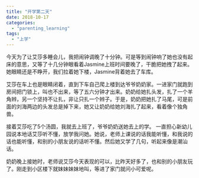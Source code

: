 ```yaml
---
title: "开学第二天"
date: 2018-10-17
categories: 
  - "parenting_learning"
tags: 
  - "上学"
---
```


今天为了让艾莎多睡会儿，我把闹钟调晚了十分钟。可是等到闹钟响了她也没有起床的意思，又等了十几分钟眼看着Jasmine上班时间要晚了，干脆把她拽了起来。她眼睛还是不睁开，我们拉着她下楼，Jasmine背着她去了车库。

艾莎在车上也是眼睛闭着，直到下车自己爬上楼到达爷爷奶奶家。一进家门就跑到房间把门锁上，叫也不出来，等了五六分钟才出来。奶奶给她扎头发，扎了一个羊角辫，另一个坚持不让扎，非让只扎一个辫子。于是，奶奶把她扎了马尾，可是前面的刘海两边的头发总是掉下来，她又让奶奶给她刘海扎了起来，看着像个独角兽。

接着艾莎吃了5个汤圆，我就去上班了，爷爷奶奶送她去上的学。 一直担心新幼儿园说本地话艾莎听不懂，放学我问她。她说，老师上课说的话我能听懂，和我说的话也能听懂，和别的小朋友说的话听不懂。然后她又学了几句，听起来像是潮汕话。

奶奶晚上接她时，老师说艾莎今天表现的可以，比昨天好多了，也和别的小朋友玩了。刚走到小区楼下就妹妹妹妹地叫，等进了家门就问小可爱呢。

